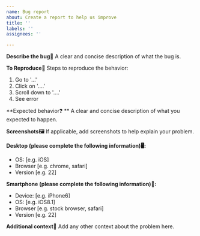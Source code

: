 ```yaml
---
name: Bug report
about: Create a report to help us improve
title: ''
labels: ''
assignees: ''

---
```


**Describe the bug👾**
A clear and concise description of what the bug is.

**To Reproduce🔨**
Steps to reproduce the behavior:
1. Go to '...'
2. Click on '....'
3. Scroll down to '....'
4. See error

**Expected behavior❓️ **
A clear and concise description of what you expected to happen.

**Screenshots🖼**
If applicable, add screenshots to help explain your problem.

**Desktop (please complete the following information)🖥:**
 - OS: [e.g. iOS]
 - Browser [e.g. chrome, safari]
 - Version [e.g. 22]

**Smartphone (please complete the following information)📱:**
 - Device: [e.g. iPhone6]
 - OS: [e.g. iOS8.1]
 - Browser [e.g. stock browser, safari]
 - Version [e.g. 22]

**Additional context📩**
Add any other context about the problem here.
